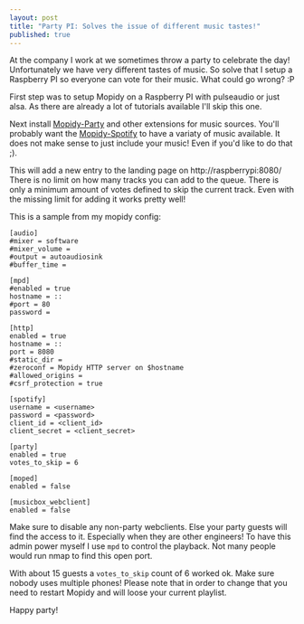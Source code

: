 ```yaml
---
layout: post
title: "Party PI: Solves the issue of different music tastes!"
published: true
---
```


At the company I work at we sometimes throw a party to celebrate the day!
Unfortunately we have very different tastes of music. So solve that I setup a Raspberry PI so
everyone can vote for their music. What could go wrong? :P

First step was to setup Mopidy on a Raspberry PI with pulseaudio or just alsa. As there are already
a lot of tutorials available I'll skip this one.

Next install [Mopidy-Party](https://pypi.org/project/Mopidy-Party/) and other extensions for music
sources. You'll probably want the [Mopidy-Spotify](https://github.com/mopidy/mopidy-spotify) to have
a variaty of music available. It does not make sense to just include your music! Even if you'd like
to do that ;).

This will add a new entry to the landing page on http://raspberrypi:8080/
There is no limit on how many tracks you can add to the queue. There is only a minimum amount of
votes defined to skip the current track.
Even with the missing limit for adding it works pretty well!


This is a sample from my mopidy config:
```
[audio]
#mixer = software
#mixer_volume =
#output = autoaudiosink
#buffer_time =

[mpd]
#enabled = true
hostname = ::
#port = 80
password =

[http]
enabled = true
hostname = ::
port = 8080
#static_dir =
#zeroconf = Mopidy HTTP server on $hostname
#allowed_origins =
#csrf_protection = true

[spotify]
username = <username>
password = <password>
client_id = <client_id> 
client_secret = <client_secret> 

[party]
enabled = true
votes_to_skip = 6

[moped]
enabled = false

[musicbox_webclient]
enabled = false
```

Make sure to disable any non-party webclients. Else your party guests will find the access to it.
Especially when they are other engineers! To have this admin power myself I use `mpd` to control the
playback. Not many people would run nmap to find this open port.

With about 15 guests a `votes_to_skip` count of 6 worked ok. Make sure nobody uses multiple phones!
Please note that in order to change that you need to restart Mopidy and will loose your current
playlist.

Happy party!

